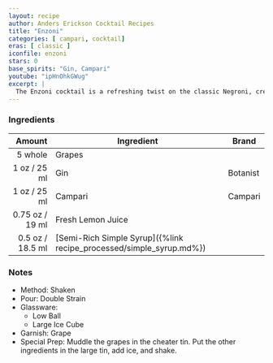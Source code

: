 ```yaml
---
layout: recipe
author: Anders Erickson Cocktail Recipes
title: "Enzoni"
categories: [ campari, cocktail]
eras: [ classic ]
iconfile: enzoni
stars: 0
base_spirits: "Gin, Campari"
youtube: "ipHnOhkGWug"
excerpt: |
  The Enzoni cocktail is a refreshing twist on the classic Negroni, created by Vincenzo Errico in 2003. It combines the bitterness of Campari with the sweetness of green grapes and the botanical depth of gin.
---
```


### Ingredients

|  Amount | Ingredient                                                | Brand    |
| ------: | --------------------------------------------------------- | -------- |
| 5 whole | Grapes                                                    |
|    1 oz / 25 ml | Gin                                                       | Botanist |
|    1 oz / 25 ml | Campari                                                   | Campari  |
| 0.75 oz / 19 ml | Fresh Lemon Juice                                         |
|  0.5 oz / 18.5 ml | [Semi-Rich Simple Syrup]({%link recipe_processed/simple_syrup.md%}) |

### Notes

- Method: Shaken
- Pour: Double Strain
- Glassware:
  - Low Ball
  - Large Ice Cube
- Garnish: Grape
- Special Prep: Muddle the grapes in the cheater tin. Put the other ingredients in the large tin, add ice, and shake.
